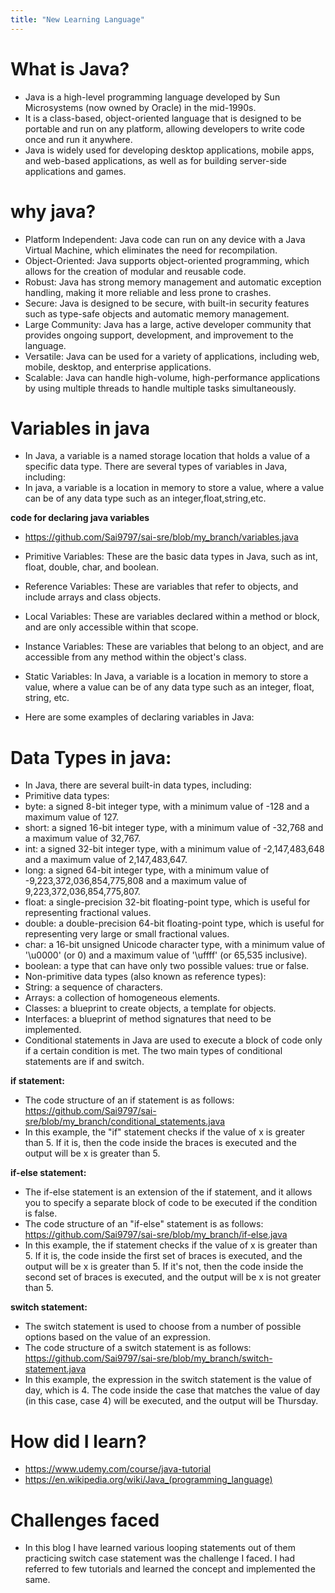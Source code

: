 ```yaml
---
title: "New Learning Language"
---
```


<h1>What is Java?</h1>

- Java is a high-level programming language developed by Sun Microsystems (now owned by Oracle) in the mid-1990s.
- It is a class-based, object-oriented language that is designed to be portable and run on any platform, allowing developers to write code once and run it anywhere.
- Java is widely used for developing desktop applications, mobile apps, and web-based applications, as well as for building server-side applications and games.

 <h1>why java?</h1>
 
- Platform Independent: Java code can run on any device with a Java Virtual Machine, which eliminates the need for recompilation.
- Object-Oriented: Java supports object-oriented programming, which allows for the creation of modular and reusable code.
- Robust: Java has strong memory management and automatic exception handling, making it more reliable and less prone to crashes.
- Secure: Java is designed to be secure, with built-in security features such as type-safe objects and automatic memory management.
- Large Community: Java has a large, active developer community that provides ongoing support, development, and improvement to the language.
- Versatile: Java can be used for a variety of applications, including web, mobile, desktop, and enterprise applications.
- Scalable: Java can handle high-volume, high-performance applications by using multiple threads to handle multiple tasks simultaneously.

 <h1>Variables in java</h1>
 
- In Java, a variable is a named storage location that holds a value of a specific data type. There are several types of variables in Java, including:
- In java, a variable is a location in memory to store a value, where a value can be of any data type such as an integer,float,string,etc.

**code for declaring java variables**
- https://github.com/Sai9797/sai-sre/blob/my_branch/variables.java

- Primitive Variables: These are the basic data types in Java, such as int, float, double, char, and boolean.
- Reference Variables: These are variables that refer to objects, and include arrays and class objects.
- Local Variables: These are variables declared within a method or block, and are only accessible within that scope.
- Instance Variables: These are variables that belong to an object, and are accessible from any method within the object's class.
- Static Variables: In Java, a variable is a location in memory to store a value, where a value can be of any data type such as an integer, float, string, etc.
- Here are some examples of declaring variables in Java:
  
<h1>Data Types in java:</h1>

- In Java, there are several built-in data types, including:
- Primitive data types:
- byte: a signed 8-bit integer type, with a minimum value of -128 and a maximum value of 127.
- short: a signed 16-bit integer type, with a minimum value of -32,768 and a maximum value of 32,767.
- int: a signed 32-bit integer type, with a minimum value of -2,147,483,648 and a maximum value of 2,147,483,647.
- long: a signed 64-bit integer type, with a minimum value of -9,223,372,036,854,775,808 and a maximum value of 9,223,372,036,854,775,807.
- float: a single-precision 32-bit floating-point type, which is useful for representing fractional values.
- double: a double-precision 64-bit floating-point type, which is useful for representing very large or small fractional values.
- char: a 16-bit unsigned Unicode character type, with a minimum value of '\u0000' (or 0) and a maximum value of '\uffff' (or 65,535 inclusive).
- boolean: a type that can have only two possible values: true or false.
- Non-primitive data types (also known as reference types):
- String: a sequence of characters.
- Arrays: a collection of homogeneous elements.
- Classes: a blueprint to create objects, a template for objects.
- Interfaces: a blueprint of method signatures that need to be implemented.
- Conditional statements in Java are used to execute a block of code only if a certain condition is met. The two main types of conditional statements are if and switch.
 
**if statement:**
   - The code structure of an if statement is as follows: https://github.com/Sai9797/sai-sre/blob/my_branch/conditional_statements.java
   - In this example, the "if" statement checks if the value of x is greater than 5. If it is, then the code inside the braces is executed and the output will be x is greater than 5.

**if-else statement:**
   - The if-else statement is an extension of the if statement, and it allows you to specify a separate block of code to be executed if the condition is false.
   - The code structure of an "if-else" statement is as follows: https://github.com/Sai9797/sai-sre/blob/my_branch/if-else.java
   - In this example, the if statement checks if the value of x is greater than 5. If it is, the code inside the first set of braces is executed, and the output will be x is greater than 5. If it's not, then the code inside the second set of braces is executed, and the output will be x is not greater than 5.
   
**switch statement:**
   - The switch statement is used to choose from a number of possible options based on the value of an expression.
   - The code structure of a switch statement is as follows: https://github.com/Sai9797/sai-sre/blob/my_branch/switch-statement.java
   - In this example, the expression in the switch statement is the value of day, which is 4. The code inside the case that matches the value of day (in this case, case 4) will be executed, and the output will be Thursday.

<h1>How did I learn?</h1>

  - https://www.udemy.com/course/java-tutorial
  -  https://en.wikipedia.org/wiki/Java_(programming_language)

<h1>Challenges faced</h1>

- In this blog I have learned various looping statements out of them practicing switch case statement was the challenge I faced. I had referred to few tutorials and learned the concept and implemented the same. 
